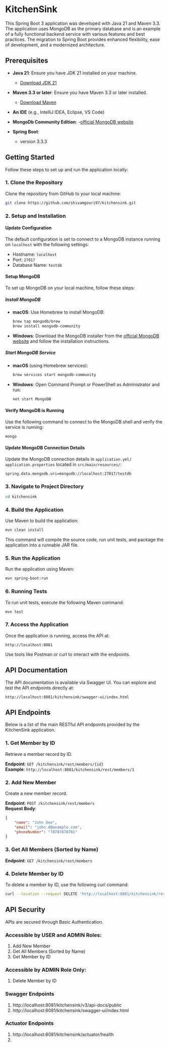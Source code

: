 
# KitchenSink

This Spring Boot 3 application was developed with Java 21 and Maven 3.3. The application uses MongoDB as the primary database and is an example of a fully functional backend service with various features and best practices. The migration to Spring Boot provides enhanced flexibility, ease of development, and a modernized architecture.

## Prerequisites

- **Java 21**: Ensure you have JDK 21 installed on your machine.
  - [Download JDK 21](https://jdk.java.net/21/)
  
- **Maven 3.3 or later**: Ensure you have Maven 3.3 or later installed.
  - [Download Maven](https://maven.apache.org/download.cgi)
  
- **An IDE** (e.g., IntelliJ IDEA, Eclipse, VS Code)

- **MongoDb Community Edition**:
   -[official MongoDB website](https://www.mongodb.com/docs/manual/tutorial/install-mongodb-on-os-x/#std-label-install-mdb-community-macos)

- **Spring Boot**:
  - version 3.3.3

## Getting Started

Follow these steps to set up and run the application locally:

### 1. Clone the Repository

Clone the repository from GitHub to your local machine:
```bash
git clone https://github.com/shivamgouri97/kitchensink.git
```

### 2. Setup and Installation

#### Update Configuration

The default configuration is set to connect to a MongoDB instance running on `localhost` with the following settings:
- Hostname: `localhost`
- Port: `27017`
- Database Name: `testdb`

#### Setup MongoDB

To set up MongoDB on your local machine, follow these steps:

##### Install MongoDB
- **macOS**: Use Homebrew to install MongoDB:
    ```bash
    brew tap mongodb/brew
    brew install mongodb-community
    ```
- **Windows**: Download the MongoDB installer from the [official MongoDB website](https://www.mongodb.com/try/download/community) and follow the installation instructions.

##### Start MongoDB Service
- **macOS** (using Homebrew services):
    ```bash
    brew services start mongodb-community
    ```
- **Windows**:
    Open Command Prompt or PowerShell as Administrator and run:
    ```bash
    net start MongoDB
    ```

#### Verify MongoDB is Running

Use the following command to connect to the MongoDB shell and verify the service is running:
```bash
mongo
```

#### Update MongoDB Connection Details

Update the MongoDB connection details in `application.yml/ application.properties` located in `src/main/resources/`:
```properties
spring.data.mongodb.uri=mongodb://localhost:27017/testdb
```

### 3. Navigate to Project Directory
```bash
cd kitchensink
```

### 4. Build the Application

Use Maven to build the application:
```bash
mvn clean install
```
This command will compile the source code, run unit tests, and package the application into a runnable JAR file.

### 5. Run the Application

Run the application using Maven:
```bash
mvn spring-boot:run
```

### 6. Running Tests

To run unit tests, execute the following Maven command:
```bash
mvn test
```

### 7. Access the Application

Once the application is running, access the API at:
```text
http://localhost:8081
```
Use tools like Postman or curl to interact with the endpoints.

## API Documentation

The API documentation is available via Swagger UI. You can explore and test the API endpoints directly at:
```text
http://localhost:8081/kitchensink/swagger-ui/index.html
```

## API Endpoints

Below is a list of the main RESTful API endpoints provided by the KitchenSink application.

### 1. Get Member by ID
Retrieve a member record by ID.

**Endpoint**: `GET /kitchensink/rest/members/{id}`  
**Example**: `http://localhost:8081/kitchensink/rest/members/1`

### 2. Add New Member
Create a new member record.

**Endpoint**: `POST /kitchensink/rest/members`  
**Request Body**:
```json
{
    "name": "John Doe",
    "email": "john.d@example.com",
    "phoneNumber": "78787878781"
}
```

### 3. Get All Members (Sorted by Name)

**Endpoint**: `GET /kitchensink/rest/members`

### 4. Delete Member by ID
To delete a member by ID, use the following curl command:
```bash
curl --location --request DELETE 'http://localhost:8081/kitchensink/rest/members/{id}' --header 'Authorization: Basic YWRtaW46YWRtaW4=' --header 'Cookie: JSESSIONID=001B7FA34313816BD7578E60584DE6D7'
```

## API Security

APIs are secured through Basic Authentication.

### Accessible by USER and ADMIN Roles:
1. Add New Member
2. Get All Members (Sorted by Name)
3. Get Member by ID

### Accessible by ADMIN Role Only:
1. Delete Member by ID

### Swagger Endpoints

1. http://localhost:8081/kitchensink/v3/api-docs/public
2. http://localhost:8081/kitchensink/swagger-ui/index.html

### Actuator Endpoints

1. http://localhost:8081/kitchensink/actuator/health
2. 

